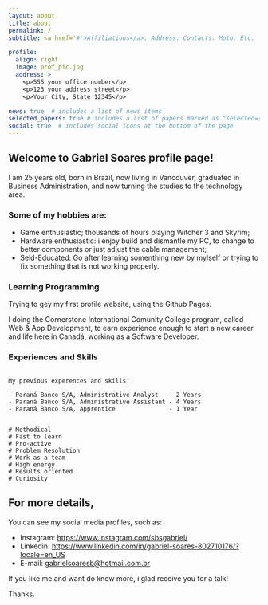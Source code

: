 ```yaml
---
layout: about
title: about
permalink: /
subtitle: <a href='#'>Affiliations</a>. Address. Contacts. Moto. Etc.

profile:
  align: right
  image: prof_pic.jpg
  address: >
    <p>555 your office number</p>
    <p>123 your address street</p>
    <p>Your City, State 12345</p>

news: true  # includes a list of news items
selected_papers: true # includes a list of papers marked as "selected={true}"
social: true  # includes social icons at the bottom of the page
---
```


## Welcome to Gabriel Soares profile page!

 
I am 25 years old, born in Brazil, now living in Vancouver, graduated in Business Administration, and now turning the studies to the technology area.

### Some of my hobbies are:
- Game enthusiastic; thousands of hours playing Witcher 3 and Skyrim;
- Hardware enthusiastic: i enjoy build and dismantle my PC, to change to better components or just adjust the cable management;
- Seld-Educated: Go after learning somenthing new by mylself or trying to fix something that is not working properly. 

### Learning Programming

Trying to gey my first profile website, using the Github Pages.

I doing the Cornerstone International Comunity College program, called Web & App Development, to earn experience enough to start a new career and life here in Canadá, working as a Software Developer. 

### Experiences and Skills


```Experiences

My previous experences and skills:

- Paraná Banco S/A, Administrative Analyst   - 2 Years
- Paraná Banco S/A, Administrative Assistant - 4 Years
- Paraná Banco S/A, Apprentice               - 1 Year


# Methodical
# Fast to learn
# Pro-active
# Problem Resolution
# Work as a team
# High energy
# Results oriented
# Curiosity

```

## For more details,

You can see my social media profiles, such as:

- Instagram: https://www.instagram.com/sbsgabriel/
- Linkedin: https://www.linkedin.com/in/gabriel-soares-802710176/?locale=en_US
- E-mail: gabrielsoaresb@hotmail.com.br


If you like me and want do know more, i glad receive you for a talk!

Thanks.
